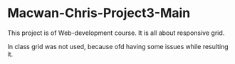 # Macwan-Chris-Project3-Main

This project is of Web-development course. It is all about responsive grid. 

In class grid was not used, because ofd having some issues while resulting it. 